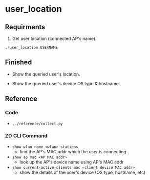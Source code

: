 # user_location

## Requirments
1. Get user location (connected AP's name).
```
./user_location USERNAME
```

## Finished
* Show the queried user's location.

* Show the queried user's device OS type & hostname.

## Reference
### Code
* `../reference/collect.py`

### ZD CLI Command
* `show wlan name <wlan> stations`
	* find the AP's MAC addr which the user is connecting
* `show ap mac <AP MAC addr>`
	* look up the AP's device name using AP's MAC addr
* `show current-active-clients mac <client device MAC addr>`
	* show the details of the user's device (OS type, hostname, etc)


